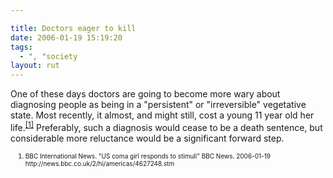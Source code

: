 ```yaml
---

title: Doctors eager to kill
date: 2006-01-19 15:19:20
tags:
  - ", "society
layout: rut
---
```



<p>One of these days doctors are going to become more wary about diagnosing people as being in a "persistent" or "irreversible" vegetative state.  Most recently, it almost, and might still, cost a young 11 year old her life.<sup><a href="http://news.bbc.co.uk/2/hi/americas/4627248.stm" title="US coma girl responds to stimuli">[1]</a></sup> Preferably, such a diagnosis would cease to be a death sentence, but considerable more reluctance would be a significant forward step.</p>  <ol><font size="-2"><li><font size="-2">BBC International News. "US coma girl responds to stimuli" BBC News. 2006-01-19 http://news.bbc.co.uk/2/hi/americas/4627248.stm </font></li></font></ol>

